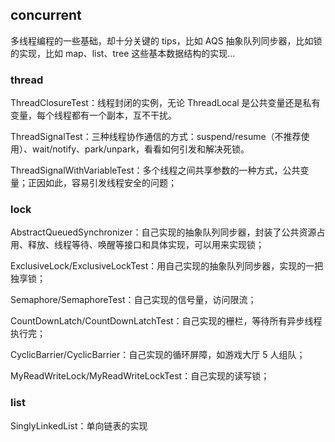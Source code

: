 ## concurrent

多线程编程的一些基础，却十分关键的 tips，比如 AQS 抽象队列同步器，比如锁的实现，比如 map、list、tree 这些基本数据结构的实现...

### thread

ThreadClosureTest：线程封闭的实例，无论 ThreadLocal 是公共变量还是私有变量，每个线程都有一个副本，互不干扰。

ThreadSignalTest：三种线程协作通信的方式：suspend/resume（不推荐使用）、wait/notify、park/unpark，看看如何引发和解决死锁。

ThreadSignalWithVariableTest：多个线程之间共享参数的一种方式，公共变量；正因如此，容易引发线程安全的问题；


### lock

AbstractQueuedSynchronizer：自己实现的抽象队列同步器，封装了公共资源占用、释放、线程等待、唤醒等接口和具体实现，可以用来实现锁；

ExclusiveLock/ExclusiveLockTest：用自己实现的抽象队列同步器，实现的一把独享锁；

Semaphore/SemaphoreTest：自己实现的信号量，访问限流；

CountDownLatch/CountDownLatchTest：自己实现的栅栏，等待所有异步线程执行完；

CyclicBarrier/CyclicBarrier：自己实现的循环屏障，如游戏大厅 5 人组队；

MyReadWriteLock/MyReadWriteLockTest：自己实现的读写锁；



### list

SinglyLinkedList：单向链表的实现

